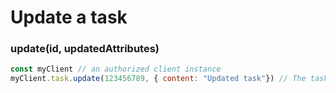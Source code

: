 # Update a task

### update(id, updatedAttributes)

```javascript
const myClient // an authorized client instance
myClient.task.update(123456789, { content: "Updated task"}) // The task is updated in the servers
```
